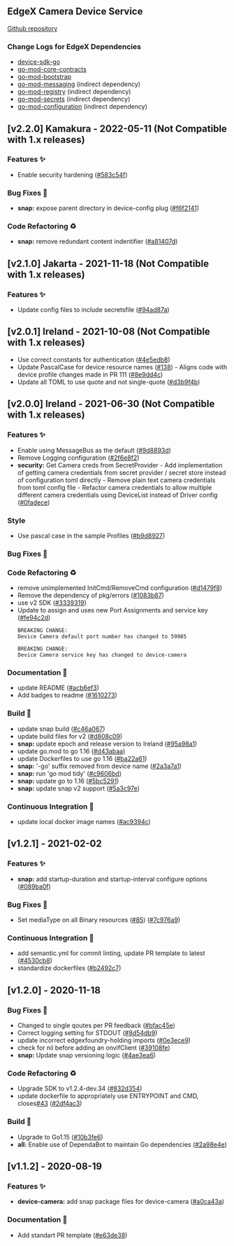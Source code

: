 
<a name="EdgeX Camera Device Service (found in device-camera-go) Changelog"></a>
## EdgeX Camera Device Service
[Github repository](https://github.com/edgexfoundry/device-camera-go)

### Change Logs for EdgeX Dependencies
- [device-sdk-go](https://github.com/edgexfoundry/device-sdk-go/blob/main/CHANGELOG.md)
- [go-mod-core-contracts](https://github.com/edgexfoundry/go-mod-core-contracts/blob/main/CHANGELOG.md)
- [go-mod-bootstrap](https://github.com/edgexfoundry/go-mod-bootstrap/blob/main/CHANGELOG.md)
- [go-mod-messaging](https://github.com/edgexfoundry/go-mod-messaging/blob/main/CHANGELOG.md) (indirect dependency)
- [go-mod-registry](https://github.com/edgexfoundry/go-mod-registry/blob/main/CHANGELOG.md)  (indirect dependency)
- [go-mod-secrets](https://github.com/edgexfoundry/go-mod-secrets/blob/main/CHANGELOG.md) (indirect dependency)
- [go-mod-configuration](https://github.com/edgexfoundry/go-mod-configuration/blob/main/CHANGELOG.md) (indirect dependency)

## [v2.2.0] Kamakura - 2022-05-11  (Not Compatible with 1.x releases)

### Features ✨
- Enable security hardening ([#583c54f](https://github.com/edgexfoundry/device-camera-go/commits/583c54f))

### Bug Fixes 🐛
- **snap:** expose parent directory in device-config plug ([#f6f2141](https://github.com/edgexfoundry/device-camera-go/commits/f6f2141))

### Code Refactoring ♻
- **snap:** remove redundant content indentifier ([#a81407d](https://github.com/edgexfoundry/device-camera-go/commits/a81407d))

## [v2.1.0] Jakarta - 2021-11-18  (Not Compatible with 1.x releases)

### Features ✨
- Update config files to include secretsfile ([#94ad87a](https://github.com/edgexfoundry/device-camera-go/commits/94ad87a))

## [v2.0.1] Ireland - 2021-10-08  (Not Compatible with 1.x releases)
- Use correct constants for authentication ([#4e5edb8](https://github.com/edgexfoundry/device-camera-go/commits/4e5edb8))
- Update PascalCase for device resource names ([#138](https://github.com/edgexfoundry/device-camera-go/issues/138)) - Aligns code with device profile changes made in PR 111 ([#8e9dd4c](https://github.com/edgexfoundry/device-camera-go/commits/8e9dd4c))
- Update all TOML to use quote and not single-quote ([#d3b9f4b](https://github.com/edgexfoundry/device-camera-go/commits/d3b9f4b))

## [v2.0.0] Ireland - 2021-06-30  (Not Compatible with 1.x releases)

### Features ✨
- Enable using MessageBus as the default ([#9d8893d](https://github.com/edgexfoundry/device-camera-go/commits/9d8893d))
- Remove Logging configuration ([#2f6e8f2](https://github.com/edgexfoundry/device-camera-go/commits/2f6e8f2))
- **security:** Get Camera creds from SecretProvider - Add implementation of getting camera credentials from secret provider / secret store instead of configuration toml directly - Remove plain text camera credentials from toml config file - Refactor camera credentials to allow multiple different camera credentials using DeviceList instead of Driver config ([#0fadece](https://github.com/edgexfoundry/device-camera-go/commits/0fadece))
### Style
- Use pascal case in the sample Profiles ([#b9d8927](https://github.com/edgexfoundry/device-camera-go/commits/b9d8927))
### Bug Fixes 🐛
### Code Refactoring ♻
- remove unimplemented InitCmd/RemoveCmd configuration ([#d1479f8](https://github.com/edgexfoundry/device-camera-go/commits/d1479f8))
- Remove the dependency of pkg/errors ([#1083b87](https://github.com/edgexfoundry/device-camera-go/commits/1083b87))
- use v2 SDK ([#3339319](https://github.com/edgexfoundry/device-camera-go/commits/3339319))
- Update to assign and uses new Port Assignments and service key ([#fe94c2d](https://github.com/edgexfoundry/device-camera-go/commits/fe94c2d))
    ```
    BREAKING CHANGE:
    Device Camera default port number has changed to 59985
    ```
    ```
    BREAKING CHANGE:
    Device Camera service key has changed to device-camera
    ```
### Documentation 📖
- update README ([#acb6ef3](https://github.com/edgexfoundry/device-camera-go/commits/acb6ef3))
- Add badges to readme ([#1610273](https://github.com/edgexfoundry/device-camera-go/commits/1610273))
### Build 👷
- update snap build ([#c46a067](https://github.com/edgexfoundry/device-camera-go/commits/c46a067))
- update build files for v2 ([#d808c09](https://github.com/edgexfoundry/device-camera-go/commits/d808c09))
- **snap:** update epoch and release version to Ireland ([#95a98a1](https://github.com/edgexfoundry/device-camera-go/commits/95a98a1))
- update go.mod to go 1.16 ([#d43abaa](https://github.com/edgexfoundry/device-camera-go/commits/d43abaa))
- update Dockerfiles to use go 1.16 ([#ba22a61](https://github.com/edgexfoundry/device-camera-go/commits/ba22a61))
- **snap:** '-go' suffix removed from device name ([#2a3a7a1](https://github.com/edgexfoundry/device-camera-go/commits/2a3a7a1))
- **snap:** run 'go mod tidy' ([#c9606bd](https://github.com/edgexfoundry/device-camera-go/commits/c9606bd))
- **snap:** update go to 1.16 ([#5bc5291](https://github.com/edgexfoundry/device-camera-go/commits/5bc5291))
- **snap:** update snap v2 support ([#5a3c97e](https://github.com/edgexfoundry/device-camera-go/commits/5a3c97e))
### Continuous Integration 🔄
- update local docker image names ([#ac9394c](https://github.com/edgexfoundry/device-camera-go/commits/ac9394c))

<a name="v1.2.1"></a>
## [v1.2.1] - 2021-02-02
### Features ✨
- **snap:** add startup-duration and startup-interval configure options ([#089ba0f](https://github.com/edgexfoundry/device-camera-go/commits/089ba0f))
### Bug Fixes 🐛
- Set mediaType on all Binary resources ([#85](https://github.com/edgexfoundry/device-camera-go/issues/85)) ([#7c976a9](https://github.com/edgexfoundry/device-camera-go/commits/7c976a9))
### Continuous Integration 🔄
- add semantic.yml for commit linting, update PR template to latest ([#4530cb8](https://github.com/edgexfoundry/device-camera-go/commits/4530cb8))
- standardize dockerfiles ([#b2492c7](https://github.com/edgexfoundry/device-camera-go/commits/b2492c7))

<a name="v1.2.0"></a>
## [v1.2.0] - 2020-11-18
### Bug Fixes 🐛
- Changed to single qoutes per PR feedback ([#bfac45e](https://github.com/edgexfoundry/device-camera-go/commits/bfac45e))
- Correct logging setting for STDOUT ([#8d54db9](https://github.com/edgexfoundry/device-camera-go/commits/8d54db9))
- update incorrect edgexfoundry-holding imports ([#0e3ece9](https://github.com/edgexfoundry/device-camera-go/commits/0e3ece9))
- check for nil before adding an onvifClient ([#39108fe](https://github.com/edgexfoundry/device-camera-go/commits/39108fe))
- **snap:** Update snap versioning logic ([#4ae3ea6](https://github.com/edgexfoundry/device-camera-go/commits/4ae3ea6))
### Code Refactoring ♻
- Upgrade SDK to v1.2.4-dev.34 ([#832d354](https://github.com/edgexfoundry/device-camera-go/commits/832d354))
- update dockerfile to appropriately use ENTRYPOINT and CMD, closes[#43](https://github.com/edgexfoundry/device-camera-go/issues/43) ([#2df4ac3](https://github.com/edgexfoundry/device-camera-go/commits/2df4ac3))
### Build 👷
- Upgrade to Go1.15 ([#10b3fe6](https://github.com/edgexfoundry/device-camera-go/commits/10b3fe6))
- **all:** Enable use of DependaBot to maintain Go dependencies ([#2a98e4e](https://github.com/edgexfoundry/device-camera-go/commits/2a98e4e))

<a name="v1.1.2"></a>
## [v1.1.2] - 2020-08-19
### Features ✨
- **device-camera:** add snap package files for device-camera ([#a0ca43a](https://github.com/edgexfoundry/device-camera-go/commits/a0ca43a))
### Documentation 📖
- Add standart PR template ([#e63de38](https://github.com/edgexfoundry/device-camera-go/commits/e63de38))
